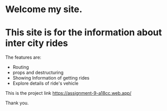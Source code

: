 
# Welcome my site.

# This site is for the information about inter city rides

The features are:

* Routing
* props and destructuring
* Showing Information of getting rides
* Explore details of ride's vehicle

This is the project link https://assignment-9-a18cc.web.app/

Thank you.
